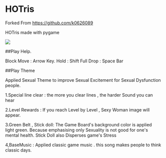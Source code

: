 # HOTris

Forked From https://github.com/k0626089

HOTris made with pygame

![](http://i66.tinypic.com/2i6z59v.png)

##Play Help.

Block Move : Arrow Key.
Hold : Shift
Full Drop : Space Bar

##Play Theme

Applied Sexual Theme to improve Sexual Excitement for Sexual Dysfunction people.

1.Special line clear : the more you clear lines , the harder Sound you can hear

2.Level Rewards : If you reach Level by Level , Sexy Woman image will appear.

3.Green Belt , Stick doll: The Game Board's background color is applied light green. Because emphasising only
               Sexuality is not good for one's mental health. Stick Doll also Disperses game's Stress

4,BaseMusic : Applied classic game music . this song makes people to think classic days.

